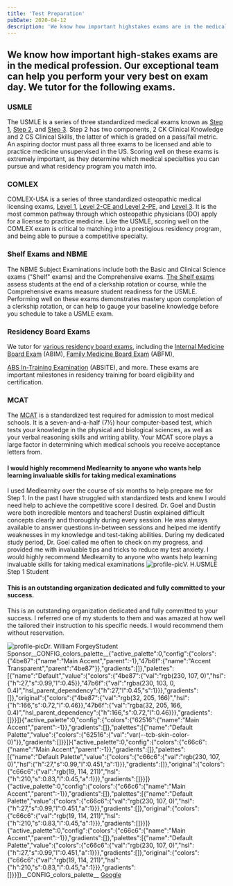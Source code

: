 ```yaml
---
title: 'Test Preparation'
pubDate: 2020-04-12
description: 'We know how important highstakes exams are in the medical profession. Our exceptional team can help you perform your very best on exam day. We tutor for th'
---
```


## We know how important high-stakes exams are in the medical profession. Our exceptional team can help you perform your very best on exam day. We tutor for the following exams.

### USMLE

The USMLE is a series of three standardized medical exams known as [Step 1](https://www.medlearnity.com/usmle-tutoring-step-1/), [Step 2](https://www.medlearnity.com/step-2ck-usmle/), and [Step 3](https://www.medlearnity.com/usmle-step-3/). Step 2 has two components, 2 CK Clinical Knowledge and 2 CS Clinical Skills, the latter of which is graded on a pass/fail metric. An aspiring doctor must pass all three exams to be licensed and able to practice medicine unsupervised in the US. Scoring well on these exams is extremely important, as they determine which medical specialties you can pursue and what residency program you match into.

### COMLEX

COMLEX-USA is a series of three standardized osteopathic medical licensing exams, [Level 1](https://www.medlearnity.com/comlex-1/), [Level 2-CE and Level 2-PE](https://www.medlearnity.com/level-2-ce-and-pe/), and [Level 3](https://www.medlearnity.com/level-3/). It is the most common pathway through which osteopathic physicians (DO) apply for a license to practice medicine. Like the USMLE, scoring well on the COMLEX exam is critical to matching into a prestigious residency program, and being able to pursue a competitive specialty.

### Shelf Exams and NBME

The NBME Subject Examinations include both the Basic and Clinical Science exams ("Shelf" exams) and the Comprehensive exams. [The Shelf exams](https://www.medlearnity.com/nbme-shelf-exams/) assess students at the end of a clerkship rotation or course, while the Comprehensive exams measure student readiness for the USMLE. Performing well on these exams demonstrates mastery upon completion of a clerkship rotation, or can help to gauge your baseline knowledge before you schedule to take a USMLE exam.

### Residency Board Exams

We tutor for [various residency board exams](https://www.medlearnity.com/residency-board-exams/), including the [Internal Medicine Board Exam](https://www.medlearnity.com/internal-medicine-boards/) (ABIM), [Family Medicine Board Exam](https://www.medlearnity.com/family-medicine-certification-exam-abfm/) (ABFM),

[ABS In-Training Examination](https://www.medlearnity.com/abs-exams/) (ABSITE), and more. These exams are important milestones in residency training for board eligibility and certification.

### MCAT

The [MCAT](https://www.medlearnity.com/mcat/) is a standardized test required for admission to most medical schools. It is a seven-and-a-half (7½) hour computer-based test, which tests your knowledge in the physical and biological sciences, as well as your verbal reasoning skills and writing ability. Your MCAT score plays a large factor in determining which medical schools you receive acceptance letters from.

#### I would highly recommend Medlearnity to anyone who wants help learning invaluable skills for taking medical examinations

I used Medlearnity over the course of six months to help prepare me for Step 1. In the past I have struggled with standardized tests and knew I would need help to achieve the competitive score I desired. Dr. Goel and Dustin were both incredible mentors and teachers! Dustin explained difficult concepts clearly and thoroughly during every session. He was always available to answer questions in-between sessions and helped me identify weaknesses in my knowledge and test-taking abilities. During my dedicated study period, Dr. Goel called me often to check on my progress, and provided me with invaluable tips and tricks to reduce my test anxiety. I would highly recommend Medlearnity to anyone who wants help learning invaluable skills for taking medical examinations
![profile-pic](https://i2xfwztd2ksbegse.public.blob.vercel-storage.com/wp/2023/10/testimonial-placeholder.png)V. H.USMLE Step 1 Student

#### This is an outstanding organization dedicated and fully committed to your success.

This is an outstanding organization dedicated and fully committed to your success. I referred one of my students to them and was amazed at how well the tailored their instruction to his specific needs. I would recommend them without reservation.

![profile-pic](https://i2xfwztd2ksbegse.public.blob.vercel-storage.com/wp/2020/04/13584804_10153790018961089_8753852675565858554_o.jpg)Dr. William ForgeyStudent Sponsor\_\_CONFIG_colors_palette\_\_{"active_palette":0,"config":{"colors":{"4be87":{"name":"Main Accent","parent":-1},"47b6f":{"name":"Accent Transparent","parent":"4be87"}},"gradients":\[\]},"palettes":\[{"name":"Default","value":{"colors":{"4be87":{"val":"rgb(230, 107, 0)","hsl":{"h":27,"s":0.99,"l":0.45}},"47b6f":{"val":"rgba(230, 103, 0, 0.4)","hsl_parent_dependency":{"h":27,"l":0.45,"s":1}}},"gradients":\[\]},"original":{"colors":{"4be87":{"val":"rgb(32, 205, 166)","hsl":{"h":166,"s":0.72,"l":0.46}},"47b6f":{"val":"rgba(32, 205, 166, 0.4)","hsl_parent_dependency":{"h":166,"s":0.72,"l":0.46}}},"gradients":\[\]}}\]}{"active_palette":0,"config":{"colors":{"62516":{"name":"Main Accent","parent":-1}},"gradients":\[\]},"palettes":\[{"name":"Default Palette","value":{"colors":{"62516":{"val":"var(--tcb-skin-color-0)"}},"gradients":\[\]}}\]}{"active_palette":0,"config":{"colors":{"c66c6":{"name":"Main Accent","parent":-1}},"gradients":\[\]},"palettes":\[{"name":"Default Palette","value":{"colors":{"c66c6":{"val":"rgb(230, 107, 0)","hsl":{"h":27,"s":0.99,"l":0.451,"a":1}}},"gradients":\[\]},"original":{"colors":{"c66c6":{"val":"rgb(19, 114, 211)","hsl":{"h":210,"s":0.83,"l":0.45,"a":1}}},"gradients":\[\]}}\]}{"active_palette":0,"config":{"colors":{"c66c6":{"name":"Main Accent","parent":-1}},"gradients":\[\]},"palettes":\[{"name":"Default Palette","value":{"colors":{"c66c6":{"val":"rgb(230, 107, 0)","hsl":{"h":27,"s":0.99,"l":0.451,"a":1}}},"gradients":\[\]},"original":{"colors":{"c66c6":{"val":"rgb(19, 114, 211)","hsl":{"h":210,"s":0.83,"l":0.45,"a":1}}},"gradients":\[\]}}\]}{"active_palette":0,"config":{"colors":{"c66c6":{"name":"Main Accent","parent":-1}},"gradients":\[\]},"palettes":\[{"name":"Default Palette","value":{"colors":{"c66c6":{"val":"rgb(230, 107, 0)","hsl":{"h":27,"s":0.99,"l":0.451,"a":1}}},"gradients":\[\]},"original":{"colors":{"c66c6":{"val":"rgb(19, 114, 211)","hsl":{"h":210,"s":0.83,"l":0.45,"a":1}}},"gradients":\[\]}}\]}\_\_CONFIG_colors_palette\_\_ [Google](https://www.google.com/search?sxsrf=ALeKk02Np3zuLpVvWHuLh8YQxCysUEKy4Q%3A1588046050926&ei=4qinXouTOPGzytMPwPe00Ag&q=medlearnity+google+reviews&oq=medlearnity+google+reviews&gs_lcp=CgZwc3ktYWIQAzIECCMQJ1CEKljpMWCBM2gAcAB4AIABXIgBtAaSAQIxMJgBAKABAaoBB2d3cy13aXo&sclient=psy-ab&ved=0ahUKEwiLjILGnIrpAhXxmXIEHcA7DYoQ4dUDCAw&uact=5#lrd=0x89c25981baf77257:0xf372ef78c42cfd0b,1,,,)
